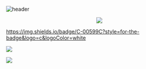 
<!--
**dev-eajnim/dev-eajnim** is a ✨ _special_ ✨ repository because its `README.md` (this file) appears on your GitHub profile.

Here are some ideas to get you started:

- 🔭 I’m currently working on ...
- 🌱 I’m currently learning ...
- 👯 I’m looking to collaborate on ...
- 🤔 I’m looking for help with ...
- 💬 Ask me about ...
- 📫 How to reach me: ...
- 😄 Pronouns: ...
- ⚡ Fun fact: ...
-->
![header](https://capsule-render.vercel.app/api?type=cylinder&color=auto&height=250&section=header&text=Software%20developer&fontSize=80)

<p align="center">
<img src="https://img.shields.io/badge/Python-3766AB?style=flat-square&logo=Python&logoColor=white"/>

https://img.shields.io/badge/C-00599C?style=for-the-badge&logo=c&logoColor=white

<img src="https://img.shields.io/badge/TensorFlow-FF6F00?style=flat-square&logo=TensorFlow&logoColor=white"/></p>

<img src="https://ghchart.rshah.org/dev-eajnim"/>
